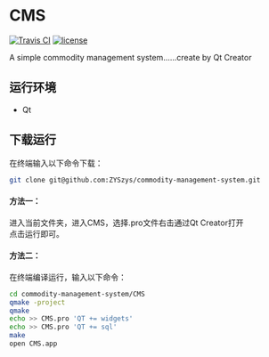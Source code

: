 # CMS

[![Travis CI](https://travis-ci.org/ZYSzys/commodity-management-system.svg?branch=master)](https://travis-ci.org/ZYSzys/commodity-management-system) 
[![license](https://img.shields.io/github/license/ZYSzys/commodity-management-system.svg)](https://github.com/ZYSzys/commodity-management-system/blob/master/LICENSE)

A simple commodity management system......create by Qt Creator  


## 运行环境
* Qt

## 下载运行
在终端输入以下命令下载：
```bash
git clone git@github.com:ZYSzys/commodity-management-system.git
```
#### 方法一：  
进入当前文件夹，进入CMS，选择.pro文件右击通过Qt Creator打开  
点击运行即可。

#### 方法二：
在终端编译运行，输入以下命令：
```bash
cd commodity-management-system/CMS
qmake -project
qmake
echo >> CMS.pro 'QT += widgets'
echo >> CMS.pro 'QT += sql'  
make
open CMS.app
```

